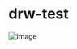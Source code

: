 # drw-test
![image](https://user-images.githubusercontent.com/17039317/77737784-b7e8b600-701f-11ea-8129-15d40d5d049a.png)
